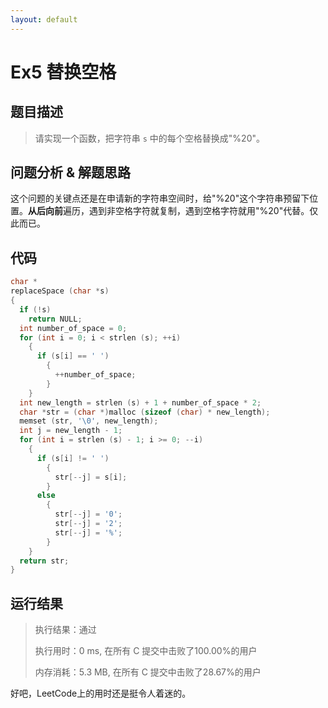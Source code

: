 ```yaml
---
layout: default
---
```


# Ex5 替换空格

## 题目描述

> 请实现一个函数，把字符串 `s` 中的每个空格替换成"%20"。

## 问题分析 & 解题思路

这个问题的关键点还是在申请新的字符串空间时，给"%20"这个字符串预留下位置。**从后向前**遍历，遇到非空格字符就复制，遇到空格字符就用"%20"代替。仅此而已。

## 代码

```c
char *
replaceSpace (char *s)
{
  if (!s)
    return NULL;
  int number_of_space = 0;
  for (int i = 0; i < strlen (s); ++i)
    {
      if (s[i] == ' ')
        {
          ++number_of_space;
        }
    }
  int new_length = strlen (s) + 1 + number_of_space * 2;
  char *str = (char *)malloc (sizeof (char) * new_length);
  memset (str, '\0', new_length);
  int j = new_length - 1;
  for (int i = strlen (s) - 1; i >= 0; --i)
    {
      if (s[i] != ' ')
        {
          str[--j] = s[i];
        }
      else
        {
          str[--j] = '0';
          str[--j] = '2';
          str[--j] = '%';
        }
    }
  return str;
}
```

## 运行结果

>执行结果：通过
>
>执行用时：0 ms, 在所有 C 提交中击败了100.00%的用户
>
>内存消耗：5.3 MB, 在所有 C 提交中击败了28.67%的用户

好吧，LeetCode上的用时还是挺令人着迷的。